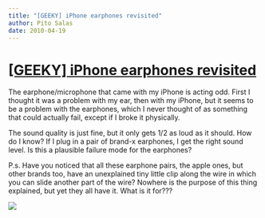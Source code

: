 ```yaml
---
title: "[GEEKY] iPhone earphones revisited"
author: Pito Salas
date: 2010-04-19
---
```

# [[GEEKY] iPhone earphones revisited](None)




The earphone/microphone that came with my iPhone is acting odd. First I
thought it was a problem with my ear, then with my iPhone, but it seems to be
a problem with the earphones, which I never thought of as something that could
actually fail, except if I broke it physically.

The sound quality is just fine, but it only gets 1/2 as loud as it should. How
do I know? If I plug in a pair of brand-x earphones, I get the right sound
level. Is this a plausible failure mode for the earphones?

P.s. Have you noticed that all these earphone pairs, the apple ones, but other
brands too, have an unexplained tiny little clip along the wire in which you
can slide another part of the wire? Nowhere is the purpose of this thing
explained, but yet they all have it. What is it for???

![](https://i0.wp.com/img.zemanta.com/pixy.gif?w=584)


